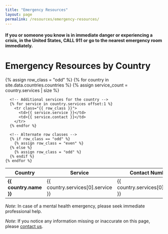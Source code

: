 ```yaml
---
title: "Emergency Resources"
layout: page
permalink: /resources/emergency-resources/
---
```


#### If you or someone you know is in immediate danger or experiencing a crisis, in the United States, **CALL 911** or go to the nearest emergency room immediately.

# Emergency Resources by Country

<table>
  <thead>
    <tr>
      <th>Country</th>
      <th>Service</th>
      <th>Contact Number</th>
    </tr>
  </thead>
  <tbody>
    {% assign row_class = "odd" %}
    {% for country in site.data.countries.countries %}
      {% assign service_count = country.services | size %}
      <!-- First service row for the country -->
      <tr class="{{ row_class }}">
        <td rowspan="{{ service_count }}"><strong>{{ country.name }}</strong></td>
        <td>{{ country.services[0].service }}</td>
        <td>{{ country.services[0].contact }}</td>
      </tr>

      <!-- Additional services for the country -->
      {% for service in country.services offset:1 %}
        <tr class="{{ row_class }}">
          <td>{{ service.service }}</td>
          <td>{{ service.contact }}</td>
        </tr>
      {% endfor %}

      <!-- Alternate row classes -->
      {% if row_class == "odd" %}
        {% assign row_class = "even" %}
      {% else %}
        {% assign row_class = "odd" %}
      {% endif %}
    {% endfor %}
  </tbody>
</table>

_Note_: In case of a mental health emergency, please seek immediate professional help.

_Note_: If you notice any information missing or inaccurate on this page, please [contact us](/contact).